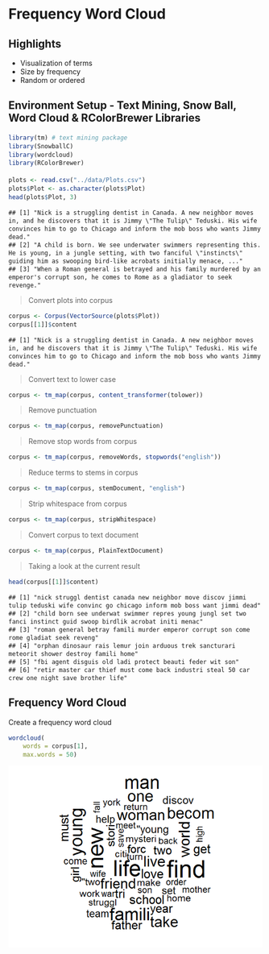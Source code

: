 # Frequency Word Cloud

## Highlights

* Visualization of terms
* Size by frequency
* Random or ordered


## Environment Setup - Text Mining, Snow Ball, Word Cloud & RColorBrewer Libraries


``` r
library(tm) # text mining package
library(SnowballC)
library(wordcloud)
library(RColorBrewer)

plots <- read.csv("../data/Plots.csv")
plots$Plot <- as.character(plots$Plot)
head(plots$Plot, 3)
```

    ## [1] "Nick is a struggling dentist in Canada. A new neighbor moves in, and he discovers that it is Jimmy \"The Tulip\" Teduski. His wife convinces him to go to Chicago and inform the mob boss who wants Jimmy dead."
    ## [2] "A child is born. We see underwater swimmers representing this. He is young, in a jungle setting, with two fanciful \"instincts\" guiding him as swooping bird-like acrobats initially menace, ..."              
    ## [3] "When a Roman general is betrayed and his family murdered by an emperor's corrupt son, he comes to Rome as a gladiator to seek revenge."

> Convert plots into corpus

``` r
corpus <- Corpus(VectorSource(plots$Plot))
corpus[[1]]$content
```

    ## [1] "Nick is a struggling dentist in Canada. A new neighbor moves in, and he discovers that it is Jimmy \"The Tulip\" Teduski. His wife convinces him to go to Chicago and inform the mob boss who wants Jimmy dead."

> Convert text to lower case

``` r
corpus <- tm_map(corpus, content_transformer(tolower))
```

> Remove punctuation

``` r
corpus <- tm_map(corpus, removePunctuation)
```

> Remove stop words from corpus

``` r
corpus <- tm_map(corpus, removeWords, stopwords("english"))
```

> Reduce terms to stems in corpus

``` r
corpus <- tm_map(corpus, stemDocument, "english")
```

> Strip whitespace from corpus

``` r
corpus <- tm_map(corpus, stripWhitespace)
```

> Convert corpus to text document

``` r
corpus <- tm_map(corpus, PlainTextDocument)
```

> Taking a look at the current result

``` r
head(corpus[[1]]$content)
```

    ## [1] "nick struggl dentist canada new neighbor move discov jimmi tulip teduski wife convinc go chicago inform mob boss want jimmi dead"
    ## [2] "child born see underwat swimmer repres young jungl set two fanci instinct guid swoop birdlik acrobat initi menac"                
    ## [3] "roman general betray famili murder emperor corrupt son come rome gladiat seek reveng"                                            
    ## [4] "orphan dinosaur rais lemur join arduous trek sancturari meteorit shower destroy famili home"                                     
    ## [5] "fbi agent disguis old ladi protect beauti feder wit son"                                                                         
    ## [6] "retir master car thief must come back industri steal 50 car crew one night save brother life"


## Frequency Word Cloud


Create a frequency word cloud

``` r
wordcloud(
    words = corpus[1],
    max.words = 50)
```

![](../../images/statistics/frequency_word_cloud.png)

